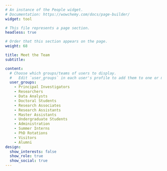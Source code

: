 ```yaml
---
# An instance of the People widget.
# Documentation: https://wowchemy.com/docs/page-builder/
widget: tool

# This file represents a page section.
headless: true

# Order that this section appears on the page.
weight: 68

title: Meet the Team
subtitle:

content:
  # Choose which groups/teams of users to display.
  #   Edit `user_groups` in each user's profile to add them to one or more of these groups.
  user_groups:
    - Principal Investigators
    - Researchers
    - Data Analysts
    - Doctoral Students
    - Research Associates
    - Research Assistants
    - Master Assistants
    - Undergraduate Students
    - Administration
    - Summer Interns
    - PhD Rotations
    - Visitors
    - Alumni
design:
  show_interests: false
  show_role: true
  show_social: true
---
```

